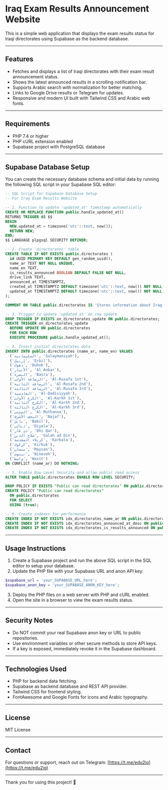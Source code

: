 
# Iraq Exam Results Announcement Website

This is a simple web application that displays the exam results status for Iraqi directorates using Supabase as the backend database.

---

## Features

- Fetches and displays a list of Iraqi directorates with their exam result announcement status.
- Shows the latest announced results in a scrolling notification bar.
- Supports Arabic search with normalization for better matching.
- Links to Google Drive results or Telegram for updates.
- Responsive and modern UI built with Tailwind CSS and Arabic web fonts.

---

## Requirements

- PHP 7.4 or higher
- PHP cURL extension enabled
- Supabase project with PostgreSQL database

---

## Supabase Database Setup

You can create the necessary database schema and initial data by running the following SQL script in your Supabase SQL editor:

```sql
-- SQL Script for Supabase Database Setup
-- For Iraq Exam Results Website

-- 1. Function to update 'updated_at' timestamp automatically
CREATE OR REPLACE FUNCTION public.handle_updated_at()
RETURNS TRIGGER AS $$
BEGIN
  NEW.updated_at = timezone('utc'::text, now());
  RETURN NEW;
END;
$$ LANGUAGE plpgsql SECURITY DEFINER;

-- 2. Create 'directorates' table
CREATE TABLE IF NOT EXISTS public.directorates (
  id UUID PRIMARY KEY DEFAULT gen_random_uuid(),
  name_ar TEXT NOT NULL UNIQUE,
  name_en TEXT,
  is_results_announced BOOLEAN DEFAULT FALSE NOT NULL,
  drive_link TEXT,
  announced_at TIMESTAMPTZ,
  created_at TIMESTAMPTZ DEFAULT timezone('utc'::text, now()) NOT NULL,
  updated_at TIMESTAMPTZ DEFAULT timezone('utc'::text, now()) NOT NULL
);

COMMENT ON TABLE public.directorates IS 'Stores information about Iraqi education directorates and their exam result status.';

-- 3. Trigger to update 'updated_at' on row update
DROP TRIGGER IF EXISTS on_directorates_update ON public.directorates;
CREATE TRIGGER on_directorates_update
  BEFORE UPDATE ON public.directorates
  FOR EACH ROW
  EXECUTE PROCEDURE public.handle_updated_at();

-- 4. Insert initial directorates data
INSERT INTO public.directorates (name_ar, name_en) VALUES
  ('السليمانية', 'Sulaymaniyah'),
  ('إربيل', 'Erbil'),
  ('دهوك', 'Duhok'),
  ('الأنبار', 'Al Anbar'),
  ('البصرة', 'Basra'),
  ('الرصافة الأولى', 'Al-Rusafa 1st'),
  ('الرصافة الثانية', 'Al-Rusafa 2nd'),
  ('الرصافة الثالثة', 'Al-Rusafa 3rd'),
  ('القادسية', 'Al-Qadisiyyah'),
  ('الكرخ الأولى', 'Al-Karkh 1st'),
  ('الكرخ الثانية', 'Al-Karkh 2nd'),
  ('الكرخ الثالثة', 'Al-Karkh 3rd'),
  ('المثنى', 'Al Muthanna'),
  ('النجف الأشرف', 'Najaf'),
  ('بابل', 'Babil'),
  ('ديالى', 'Diyala'),
  ('ذي قار', 'Dhi Qar'),
  ('صلاح الدين', 'Salah ad Din'),
  ('كربلاء المقدسة', 'Karbala'),
  ('كركوك', 'Kirkuk'),
  ('ميسان', 'Maysan'),
  ('نينوى', 'Nineveh'),
  ('واسط', 'Wasit')
ON CONFLICT (name_ar) DO NOTHING;

-- 5. Enable Row Level Security and allow public read access
ALTER TABLE public.directorates ENABLE ROW LEVEL SECURITY;

DROP POLICY IF EXISTS "Public can read directorates" ON public.directorates;
CREATE POLICY "Public can read directorates"
  ON public.directorates
  FOR SELECT
  USING (true);

-- 6. Create indexes for performance
CREATE INDEX IF NOT EXISTS idx_directorates_name_ar ON public.directorates (name_ar);
CREATE INDEX IF NOT EXISTS idx_directorates_announced_at_desc ON public.directorates (announced_at DESC NULLS LAST) WHERE is_results_announced = TRUE;
CREATE INDEX IF NOT EXISTS idx_directorates_is_results_announced ON public.directorates (is_results_announced);
````

---

## Usage Instructions

1. Create a Supabase project and run the above SQL script in the SQL editor to setup your database.
2. Update the PHP file with your Supabase URL and anon API key:

```php
$supabase_url = 'your_SUPABASE_URL_here';
$supabase_anon_key = 'your_SUPABASE_ANON_KEY_here';
```

3. Deploy the PHP files on a web server with PHP and cURL enabled.
4. Open the site in a browser to view the exam results status.

---

## Security Notes

* Do NOT commit your real Supabase anon key or URL to public repositories.
* Use environment variables or other secure methods to store API keys.
* If a key is exposed, immediately revoke it in the Supabase dashboard.

---

## Technologies Used

* PHP for backend data fetching.
* Supabase as backend database and REST API provider.
* Tailwind CSS for frontend styling.
* FontAwesome and Google Fonts for icons and Arabic typography.

---

## License

MIT License

---

## Contact

For questions or support, reach out on Telegram: [https://t.me/edu2iq](https://t.me/edu2iq)

---

Thank you for using this project! 🚀



